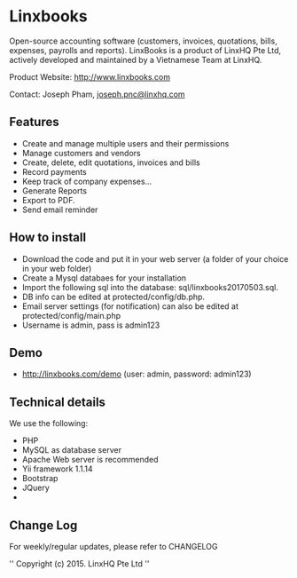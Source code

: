 # Linxbooks
Open-source accounting software (customers, invoices, quotations, bills, expenses, payrolls and reports). LinxBooks is a product of LinxHQ Pte Ltd, actively developed and maintained by a Vietnamese Team at LinxHQ.

Product Website: http://www.linxbooks.com

Contact:
Joseph Pham, joseph.pnc@linxhq.com

## Features
* Create and manage multiple users and their permissions
* Manage customers and vendors
* Create, delete, edit quotations, invoices and bills
* Record payments
* Keep track of company expenses…
* Generate Reports
* Export to PDF.
* Send email reminder

## How to install
* Download the code and put it in your web server (a folder of your choice in your web folder)
* Create a Mysql databaes for your installation
* Import the following sql into the database: sql/linxbooks20170503.sql. 
* DB info can be edited at protected/config/db.php. 
* Email server settings (for notification) can also be edited at protected/config/main.php
* Username is admin, pass is admin123

## Demo
* http://linxbooks.com/demo (user: admin, password: admin123)

## Technical details

We use the following:
* PHP
* MySQL as database server
* Apache Web server is recommended
* Yii framework 1.1.14
* Bootstrap
* JQuery
* 

## Change Log

For weekly/regular updates, please refer to CHANGELOG


'' Copyright (c) 2015. LinxHQ Pte Ltd ''

